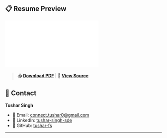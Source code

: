 ## 📋 Resume Preview

<!-- The compiled PDF will be displayed here -->

![Resume Preview](resume.pdf)

> **📥 [Download PDF](Resume.pdf)** | **🔗 [View Source](resume.tex)**

## 📧 Contact

**Tushar Singh**

- 📧 Email: connect.tushar0@gmail.com
- 💼 LinkedIn: [tushar-singh-sde](https://linkedin.com/in/tushar-singh-sde)
- 🐙 GitHub: [tushar-fs](https://github.com/tushar-fs)

---
